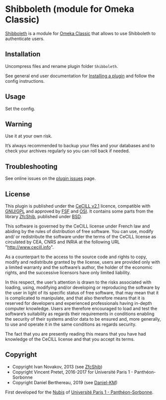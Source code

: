 Shibboleth (module for Omeka Classic)
=====================================

[Shibboleth] is a module for [Omeka Classic] that allows to use Shibboleth to
authenticate users.


Installation
------------

Uncompress files and rename plugin folder `Shibboleth`.

See general end user documentation for [Installing a plugin] and follow the
config instructions.


Usage
-----

Set the config.


Warning
-------

Use it at your own risk.

It’s always recommended to backup your files and your databases and to check
your archives regularly so you can roll back if needed.


Troubleshooting
---------------

See online issues on the [plugin issues] page.


License
-------

This plugin is published under the [CeCILL v2.1] licence, compatible with
[GNU/GPL] and approved by [FSF] and [OSI]. It contains some parts from the
library [ZfcShib], published under [BSD].

This software is governed by the CeCILL license under French law and abiding by
the rules of distribution of free software. You can use, modify and/ or
redistribute the software under the terms of the CeCILL license as circulated by
CEA, CNRS and INRIA at the following URL "http://www.cecill.info".

As a counterpart to the access to the source code and rights to copy, modify and
redistribute granted by the license, users are provided only with a limited
warranty and the software’s author, the holder of the economic rights, and the
successive licensors have only limited liability.

In this respect, the user’s attention is drawn to the risks associated with
loading, using, modifying and/or developing or reproducing the software by the
user in light of its specific status of free software, that may mean that it is
complicated to manipulate, and that also therefore means that it is reserved for
developers and experienced professionals having in-depth computer knowledge.
Users are therefore encouraged to load and test the software’s suitability as
regards their requirements in conditions enabling the security of their systems
and/or data to be ensured and, more generally, to use and operate it in the same
conditions as regards security.

The fact that you are presently reading this means that you have had knowledge
of the CeCILL license and that you accept its terms.


Copyright
---------

* Copyright Ivan Novakov, 2013 (see [ZfcShib])
* Copyright Vincent Pretet, 2016-2017 for Université Paris 1 - Panthéon-Sorbonne
* Copyright Daniel Berthereau, 2019 (see [Daniel-KM])

First developed for the [Nubis] of [Université Paris 1 - Panthéon-Sorbonne].


[Shibboleth]: https://github.com/Daniel-KM/Omeka-plugin-Shibboleth
[Omeka Classic]: https://omeka.org/classic
[Installing a plugin]: https://omeka.org/classic/docs/Admin/Adding_and_Managing_Plugins
[plugin issues]: https://github.com/Daniel-KM/Omeka-plugin-Shibboleth/issues
[CeCILL v2.1]: https://www.cecill.info/licences/Licence_CeCILL_V2.1-en.html
[GNU/GPL]: https://www.gnu.org/licenses/gpl-3.0.html
[FSF]: https://www.fsf.org
[OSI]: http://opensource.org
[ZfcShib]: https://github.com/shuyg/ZfcShib
[BSD]: http://debug.cz/license/bsd-3-clause
[Nubis]: https://nubis.univ-paris1.fr
[Université Paris 1 - Panthéon-Sorbonne]: https://www.pantheonsorbonne.fr
[Daniel-KM]: https://github.com/Daniel-KM "Daniel Berthereau"

